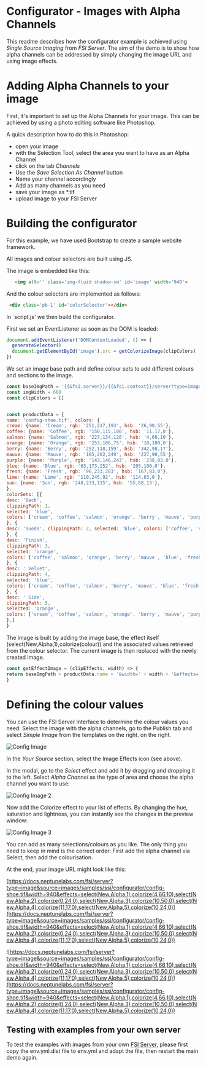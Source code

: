 # Configurator - Images with Alpha Channels
This readme describes how the configurator example is achieved using *Single Source Imaging* from *FSI Server*.
The aim of the demo is to show how alpha channels can be addressed by simply changing the image URL and using image effects.

# Adding Alpha Channels to your image

First, it's important to set up the Alpha Channels for your image. This can be achieved by using a
photo editing software like Photoshop.

A quick description how to do this in Photoshop:

- open your image
- with the Selection Tool, select the area you want to have as an Alpha Channel
- click on the tab *Channels*
- Use the *Save Selection As Channel* button
- Name your channel accordingly
- Add as many channels as you need
- save your image as *.tif
- upload image to your FSI Server

# Building the configurator

For this example, we have used Bootstrap to create a sample website framework.

All images and colour selectors are built using JS.

The image is embedded like this:

```html
   <img alt='' class='img-fluid shadow-sm' id='image' width='940'>
   ```
And the colour selectors are implemented as follows:

```html
 <div class='pb-1' id='colorSelector'></div>
   ```

In `script.js' we then build the configurator.

First we set an EventListener as soon as the DOM is loaded:

```javascript
document.addEventListener('DOMContentLoaded', () => {
  generateSelector()
  document.getElementById('image').src = getColorizeImage(clipColors)
})
```
We set an image base path and define colour sets to add different colours and sections to the image.
```javascript
const baseImgPath = '{{&fsi.server}}/{{&fsi.context}}/server?type=image&source=images/samples/ssi/configurator/'
const imgWidth = 660
const clipColors = []


const productData = {
name: 'config-shoe.tif', colors: {
cream: {name: 'Cream', rgb: '251,217,193', hsb: '26,90,55'},
coffee: {name: 'Coffee', rgb: '150,115,106', hsb: '11,17,0'},
salmon: {name: 'Salmon', rgb: '227,134,126', hsb: '4,66,10'},
orange: {name: 'Orange', rgb: '253,106,75', hsb: '10,100,0'},
berry: {name: 'Berry', rgb: '252,118,159', hsb: '342,98,17'},
mauve: {name: 'Mauve', rgb: '185,202,249', hsb: '227,90,55'},
purple: {name: 'Purple', rgb: '143,146,243', hsb: '238,83,0'},
blue: {name: 'Blue', rgb: '63,173,252', hsb: '205,100,0'},
fresh: {name: 'Fresh', rgb: '96,233,203', hsb: '167,83,0'},
lime: {name: 'Lime', rgb: '110,245,92', hsb: '114,83,0'},
sun: {name: 'Sun', rgb: '248,233,115', hsb: '55,68,13'},
},
colorSets: [{
desc: 'Back',
clippingPath: 1,
selected: 'blue',
colors: ['cream', 'coffee', 'salmon', 'orange', 'berry', 'mauve', 'purple', 'blue', 'fresh', 'lime', 'sun'],
}, {
desc: 'Suede', clippingPath: 2, selected: 'blue', colors: ['coffee', 'salmon', 'berry', 'mauve', 'blue', 'sun'],
}, {
desc: 'Finish',
clippingPath: 3,
selected: 'orange',
colors: ['coffee', 'salmon', 'orange', 'berry', 'mauve', 'blue', 'fresh', 'lime'],
}, {
desc: ' Velvet',
clippingPath: 4,
selected: 'blue',
colors: ['cream', 'coffee', 'salmon', 'berry', 'mauve', 'blue', 'fresh', 'sun'],
}, {
desc: ' Side',
clippingPath: 5,
selected: 'orange',
colors: ['cream', 'coffee', 'salmon', 'orange', 'berry', 'mauve', 'purple', 'blue', 'fresh', 'lime', 'sun'],
},]
}
```

The image is built by adding the image base, the effect itself (select(New,Alpha,1),colorize(colour)) and the associated values retrieved from the colour selector.
The current image is then replaced with the newly created image.

```javascript
const getEffectImage = (clipEffects, width) => {
return baseImgPath + productData.name + '&width=' + width + '&effects=' + clipEffects.join(',')
}
```

# Defining the colour values

You can use the FSI Server Interface to determine the colour values you need:
Select the image with the alpha channels, go to the Publish tab and select *Simple Image* from the templates on the right.
on the right.

![Config Image](readme-config-1.png)

In the *Your Source* section, select the Image Effects icon (see above).

In the modal, go to the *Select* effect and add it by dragging and dropping it to the left.
Select *Alpha Channel* as the type of area and choose the alpha channel you want to use:

![Config Image 2](readme-config-2.png)

Now add the Colorize effect to your list of effects.
By changing the hue, saturation and lightness, you can instantly see the changes in the
preview window:

![Config Image 3](readme-config-3.png)

You can add as many selections/colours as you like.
The only thing you need to keep in mind is the correct order:
First add the alpha channel via Select, then add the colourisation.

At the end, your image URL might look like this:

[https://docs.neptunelabs.com/fsi/server?type=image&source=images/samples/ssi/configurator/config-shoe.tif&width=940&effects=select(New,Alpha,1),colorize(4,66,10),select(New,Alpha,2),colorize(0,24,0),select(New,Alpha,3),colorize(10,50,0),select(New,Alpha,4),colorize(11,17,0),select(New,Alpha,5),colorize(10,24,0)](https://docs.neptunelabs.com/fsi/server?type=image&source=images/samples/ssi/configurator/config-shoe.tif&width=940&effects=select(New,Alpha,1),colorize(4,66,10),select(New,Alpha,2),colorize(0,24,0),select(New,Alpha,3),colorize(10,50,0),select(New,Alpha,4),colorize(11,17,0),select(New,Alpha,5),colorize(10,24,0))


![https://docs.neptunelabs.com/fsi/server?type=image&source=images/samples/ssi/configurator/config-shoe.tif&width=940&effects=select(New,Alpha,1),colorize(4,66,10),select(New,Alpha,2),colorize(0,24,0),select(New,Alpha,3),colorize(10,50,0),select(New,Alpha,4),colorize(11,17,0),select(New,Alpha,5),colorize(10,24,0)](https://docs.neptunelabs.com/fsi/server?type=image&source=images/samples/ssi/configurator/config-shoe.tif&width=940&effects=select(New,Alpha,1),colorize(4,66,10),select(New,Alpha,2),colorize(0,24,0),select(New,Alpha,3),colorize(10,50,0),select(New,Alpha,4),colorize(11,17,0),select(New,Alpha,5),colorize(10,24,0))


## Testing with examples from  your own server

To test the examples with images from your own [FSI Server](https://www.neptunelabs.com/fsi-server/), please first copy the env.yml.dist file to env.yml and adapt the file, then restart the main demo again.
